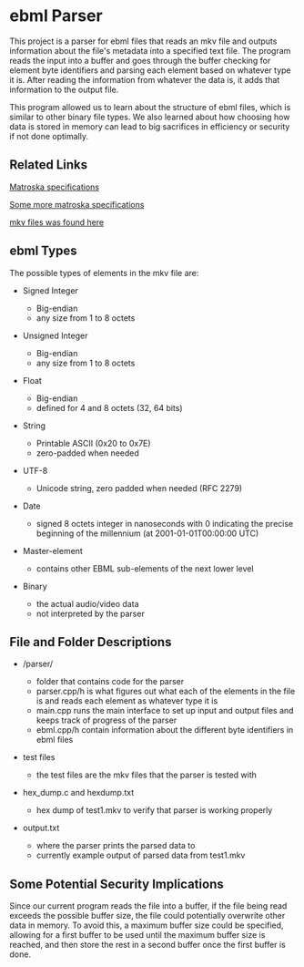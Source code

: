 # ebml Parser
This project is a parser for ebml files that reads an mkv file and outputs information about the file's metadata into a specified text file. The program reads the input into a buffer and goes through the buffer checking for element byte identifiers and parsing each element based on whatever type it is. After reading the information from whatever the data is, it adds that information to the output file.

This program allowed us to learn about the structure of ebml files, which is similar to other binary file types. We also learned about how choosing how data is stored in memory can lead to big sacrifices in efficiency or security if not done optimally.

## Related Links

[Matroska specifications](https://matroska.org/technical/specs/index.html)

[Some more matroska specifications](https://matroska-org.github.io/libebml/specs.html)

[mkv files was found here](https://github.com/Matroska-Org/matroska-test-files/tree/master/test_files)

## ebml Types
The possible types of elements in the mkv file are:

- Signed Integer

	- Big-endian
	- any size from 1 to 8 octets

- Unsigned Integer

	- Big-endian
	- any size from 1 to 8 octets

- Float

	- Big-endian
	- defined for 4 and 8 octets (32, 64 bits)

- String

	- Printable ASCII (0x20 to 0x7E)
	- zero-padded when needed

- UTF-8

	- Unicode string, zero padded when needed (RFC 2279)

- Date
	- signed 8 octets integer in nanoseconds with 0 indicating the precise beginning of the millennium (at 2001-01-01T00:00:00 UTC)

- Master-element
	- contains other EBML sub-elements of the next lower level

- Binary

	- the actual audio/video data
	- not interpreted by the parser

## File and Folder Descriptions
- /parser/

    - folder that contains code for the parser
    - parser.cpp/h is what figures out what each of the elements in the file is and reads each element as whatever type it is
    - main.cpp runs the main interface to set up input and output files and keeps track of progress of the parser
    - ebml.cpp/h contain information about the different byte identifiers in ebml files

- test files

    - the test files are the mkv files that the parser is tested with

- hex_dump.c and hexdump.txt

	- hex dump of test1.mkv to verify that parser is working properly

- output.txt

	- where the parser prints the parsed data to
	- currently example output of parsed data from test1.mkv

## Some Potential Security Implications
Since our current program reads the file into a buffer, if the file being read exceeds the possible buffer size, the file could potentially overwrite other data in memory. To avoid this, a maximum buffer size could be specified, allowing for a first buffer to be used until the maximum buffer size is reached, and then store the rest in a second buffer once the first buffer is done.
